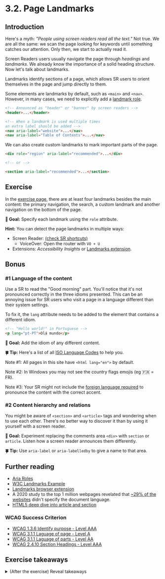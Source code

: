 # 3.2. Page Landmarks

## Introduction

Here's a myth: _"People using screen readers read all the text."_ Not true. We are all the same: we scan the page looking for keywords until something catches our attention. Only then, we start to actually read it.

Screen Readers users usually navigate the page through _headings_ and _landmarks_. We already know the importance of a solid heading structure. Now let's talk about landmarks.

Landmarks identify sections of a page, which allows SR users to orient themselves in the page and jump directly to them.

Some elements are landmarks by default, such as `<main>` and `<nav>`. However, in many cases, we need to explicitly add a [landmark role](https://developer.mozilla.org/en-US/docs/Web/Accessibility/ARIA/ARIA_Techniques#Landmark_roles).

```html
<!-- Announced as "header" or "banner" by screen readers -->
<header>...</header>

<!-- When a landmark is used multiple times
an extra label should be added -->
<nav aria-label="website">...</nav>
<nav aria-label="Table of Contents">...</nav>
```

We can also create custom landmarks to mark important parts of the page.

```html
<div role="region" aria-label="recommended">...</div>

<!-- or -->

<section aria-label="recommended">...</section>
```

## Exercise

In the [exercise page](../exercises/3.2.html),
there are at least four landmarks besides the main content: the primary navigation, the search, a custom landmark and another navigation on the bottom of the page.

**🎯 Goal:** Specify each landmark using the `role` attribute.

**Hint:** You can detect the page landmarks in multiple ways:

- Screen Reader: [(check SR shortcuts)](https://dequeuniversity.com/screenreaders/survival-guide)
  - VoiceOver: Open the router with `VO + U`
- Extensions: _Accessibility Insights_ or [Landmarks extension](http://matatk.agrip.org.uk/landmarks/)\.

## Bonus

### #1 Language of the content

Use a SR to read the "Good morning" part. You'll notice that it's not pronounced correctly in the three idioms presented. This can be an annoying issue for SR users who visit a page in a language different than their system settings.

To fix it, the `lang` attribute needs to be added to the element that contains a different idiom.

```html
<!-- "Hello world!" in Portuguese -->
<p lang="pt-PT">Olá mundo</p>
```

**🎯 Goal:** Add the idiom of any different content.

**🍀 Tip:** Here's a list of all [ISO Language Codes](http://www.lingoes.net/en/translator/langcode.htm) to help you.

Note #1: All pages in this site have `<html lang="en">` by default.

Note #2: In Windows you may not see the country flags emojis (eg 🇫🇷 = FR).

Note #3: Your SR might not include the [foreign language required](https://accessibility.psu.edu/foreignlanguages/) to pronounce the content with the correct accent.

### #2 Content hierarchy and relations

You might be aware of `<section>` and `<article>` tags and wondering when to use each other.
There's no better way to discover it than by using it yourself with a screen reader.

**🎯 Goal:** Experiment replacing the comments area `<div>` with `section` or `article`. Listen how a screen reader announces them differently.

**🍀 Tip:** Use `aria-label` or `aria-labelledby` to give a name to that area.

## Further reading

- [Aria Roles](https://developer.mozilla.org/en-US/docs/Web/Accessibility/ARIA/Roles)
- [W3C Landmarks Example](https://www.w3.org/TR/wai-aria-practices/examples/landmarks/main.html)
- [Landmarks browser extension](http://matatk.agrip.org.uk/landmarks/)
- A 2020 study to the top 1 million webpages revelated that [~29% of the websites](https://webaim.org/projects/million/#languages) didn't specify the document language.
- [HTML5 deep dive into article and section](https://www.smashingmagazine.com/2020/01/html5-article-section/)

### WCAG Success Criterion

- [WCAG 1.3.6 Identify purpose - Level AAA](https://www.w3.org/TR/WCAG21/#identify-purpose)
- [WCAG 3.1.1 Laguage of page - Level A](https://www.w3.org/TR/WCAG21/#language-of-page)
- [WCAG 3.1.1 Laguage of parts - Level AA](https://www.w3.org/TR/WCAG21/#language-of-parts)
- [WCAG 2.4.10 Section Headings - Level AAA](https://www.w3.org/TR/WCAG21/#section-headings)

## Exercise takeaways

<details>
<summary>(After the exercise) Reveal takeaways</summary>

- Landmarks allow people using SR to quickly discover to the main regions of the page.
- When using multiple `<nav>`, use `aria-label` to distinguish them.
- `<section>` is not a landmark, unless it has `aria-label` attribute with the landmark title.
- The language of the page must always be set with attribute `lang` to tell the SR how to red the content properly.
</details>
